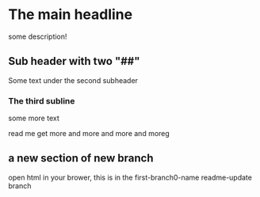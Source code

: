 # The main headline

some description!

## Sub header with two "##"

Some text under the second subheader

### The third subline

some more text


read me get more and more and more and moreg

## a new section of new branch

open html in your brower, this is in the first-branch0-name readme-update branch
